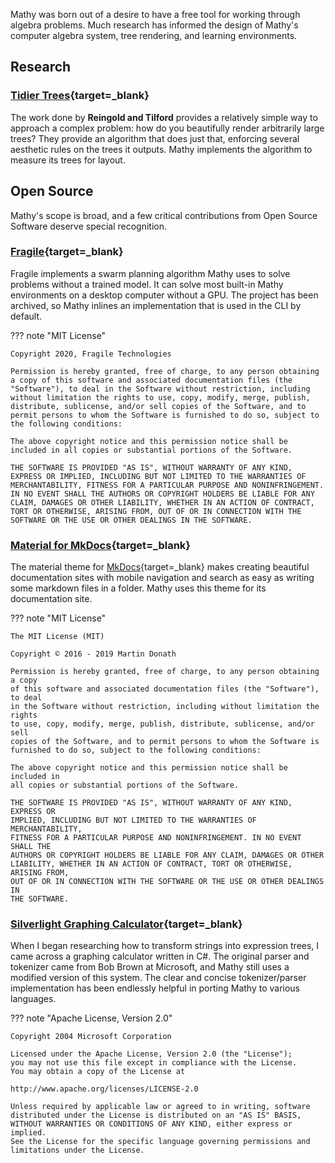 Mathy was born out of a desire to have a free tool for working through algebra problems. Much research has informed the design of Mathy's computer algebra system, tree rendering, and learning environments.

## Research

### [Tidier Trees](https://reingold.co/tidier-drawings.pdf){target=\_blank}

The work done by **Reingold and Tilford** provides a relatively simple way to approach a complex problem: how do you beautifully render arbitrarily large trees? They provide an algorithm that does just that, enforcing several aesthetic rules on the trees it outputs. Mathy implements the algorithm to measure its trees for layout.

## Open Source

Mathy's scope is broad, and a few critical contributions from Open Source Software deserve special recognition.

### [Fragile](https://github.com/FragileTech/FractalAI){target=\_blank}

Fragile implements a swarm planning algorithm Mathy uses to solve problems without a trained model. It can solve most built-in Mathy environments on a desktop computer without a GPU. The project has been archived, so Mathy inlines an implementation that is used in the CLI by default.

??? note "MIT License"

    Copyright 2020, Fragile Technologies

    Permission is hereby granted, free of charge, to any person obtaining a copy of this software and associated documentation files (the "Software"), to deal in the Software without restriction, including without limitation the rights to use, copy, modify, merge, publish, distribute, sublicense, and/or sell copies of the Software, and to permit persons to whom the Software is furnished to do so, subject to the following conditions:

    The above copyright notice and this permission notice shall be included in all copies or substantial portions of the Software.

    THE SOFTWARE IS PROVIDED "AS IS", WITHOUT WARRANTY OF ANY KIND, EXPRESS OR IMPLIED, INCLUDING BUT NOT LIMITED TO THE WARRANTIES OF MERCHANTABILITY, FITNESS FOR A PARTICULAR PURPOSE AND NONINFRINGEMENT. IN NO EVENT SHALL THE AUTHORS OR COPYRIGHT HOLDERS BE LIABLE FOR ANY CLAIM, DAMAGES OR OTHER LIABILITY, WHETHER IN AN ACTION OF CONTRACT, TORT OR OTHERWISE, ARISING FROM, OUT OF OR IN CONNECTION WITH THE SOFTWARE OR THE USE OR OTHER DEALINGS IN THE SOFTWARE.

### [Material for MkDocs](https://squidfunk.github.io/mkdocs-material/){target=\_blank}

The material theme for [MkDocs](https://www.mkdocs.org/){target=\_blank} makes creating beautiful documentation sites with mobile navigation and search as easy as writing some markdown files in a folder. Mathy uses this theme for its documentation site.

??? note "MIT License"

    The MIT License (MIT)

    Copyright © 2016 - 2019 Martin Donath

    Permission is hereby granted, free of charge, to any person obtaining a copy
    of this software and associated documentation files (the "Software"), to deal
    in the Software without restriction, including without limitation the rights
    to use, copy, modify, merge, publish, distribute, sublicense, and/or sell
    copies of the Software, and to permit persons to whom the Software is
    furnished to do so, subject to the following conditions:

    The above copyright notice and this permission notice shall be included in
    all copies or substantial portions of the Software.

    THE SOFTWARE IS PROVIDED "AS IS", WITHOUT WARRANTY OF ANY KIND, EXPRESS OR
    IMPLIED, INCLUDING BUT NOT LIMITED TO THE WARRANTIES OF MERCHANTABILITY,
    FITNESS FOR A PARTICULAR PURPOSE AND NONINFRINGEMENT. IN NO EVENT SHALL THE
    AUTHORS OR COPYRIGHT HOLDERS BE LIABLE FOR ANY CLAIM, DAMAGES OR OTHER
    LIABILITY, WHETHER IN AN ACTION OF CONTRACT, TORT OR OTHERWISE, ARISING FROM,
    OUT OF OR IN CONNECTION WITH THE SOFTWARE OR THE USE OR OTHER DEALINGS IN
    THE SOFTWARE.

### [Silverlight Graphing Calculator](https://code.msdn.microsoft.com/Silverlight-Graphing-fb30536e/){target=\_blank}

When I began researching how to transform strings into expression trees, I came across a graphing calculator written in C#. The original parser and tokenizer came from Bob Brown at Microsoft, and Mathy still uses a modified version of this system. The clear and concise tokenizer/parser implementation has been endlessly helpful in porting Mathy to various languages.

??? note "Apache License, Version 2.0"

    Copyright 2004 Microsoft Corporation

    Licensed under the Apache License, Version 2.0 (the "License");
    you may not use this file except in compliance with the License.
    You may obtain a copy of the License at

    http://www.apache.org/licenses/LICENSE-2.0

    Unless required by applicable law or agreed to in writing, software
    distributed under the License is distributed on an "AS IS" BASIS,
    WITHOUT WARRANTIES OR CONDITIONS OF ANY KIND, either express or implied.
    See the License for the specific language governing permissions and
    limitations under the License.
